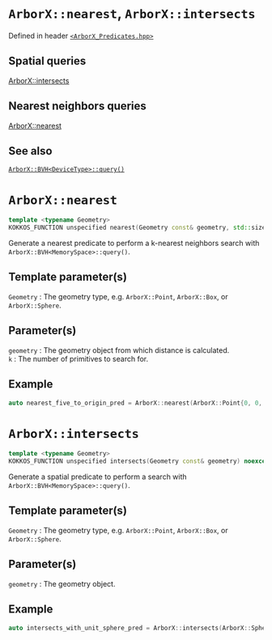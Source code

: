 # `ArborX::nearest`, `ArborX::intersects`
Defined in header [`<ArborX_Predicates.hpp>`](https://github.com/arborx/ArborX/blob/master/src/details/ArborX_Predicates.hpp)

## Spatial queries
[ArborX::intersects](#arborxintersects)
## Nearest neighbors queries
[ArborX::nearest](#arborxnearest)


## See also
[`ArborX::BVH<DeviceType>::query()`](https://github.com/arborx/ArborX/blob/master/docs/bounding_volume_hierarchy.md#arborxbvhmemoryspacequery)

# `ArborX::nearest`
```C++
template <typename Geometry>
KOKKOS_FUNCTION unspecified nearest(Geometry const& geometry, std::size_t k = 1) noexcept;
```
Generate a nearest predicate to perform a k-nearest neighbors search with `ArborX::BVH<MemorySpace>::query()`.
## Template parameter(s)
`Geometry`
: The geometry type, e.g. `ArborX::Point`, `ArborX::Box`, or `ArborX::Sphere`.
## Parameter(s)
`geometry`
: The geometry object from which distance is calculated.  
`k`
: The number of primitives to search for.
## Example
```C++
auto nearest_five_to_origin_pred = ArborX::nearest(ArborX::Point{0, 0, 0}, 5);
```

# `ArborX::intersects`
```C++
template <typename Geometry>
KOKKOS_FUNCTION unspecified intersects(Geometry const& geometry) noexcept;
```
Generate a spatial predicate to perform a search with `ArborX::BVH<MemorySpace>::query()`.
## Template parameter(s)
`Geometry`
: The geometry type, e.g. `ArborX::Point`, `ArborX::Box`, or `ArborX::Sphere`.
## Parameter(s)
`geometry`
: The geometry object.
## Example
```C++
auto intersects_with_unit_sphere_pred = ArborX::intersects(ArborX::Sphere{{{0, 0, 0}}, 1});
```
